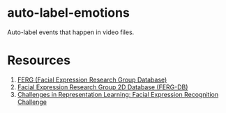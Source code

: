 # auto-label-emotions
Auto-label events that happen in video files.

# Resources

1. [FERG (Facial Expression Research Group Database)](https://paperswithcode.com/dataset/ferg)
2. [Facial Expression Research Group 2D Database (FERG-DB)](https://grail.cs.washington.edu/projects/deepexpr/ferg-2d-db.html)
3. [Challenges in Representation Learning: Facial Expression Recognition Challenge](https://www.kaggle.com/competitions/challenges-in-representation-learning-facial-expression-recognition-challenge/overview)
